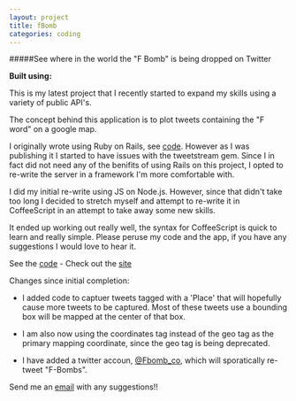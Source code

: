 ```yaml
---
layout: project
title: fBomb
categories: coding
---
```


#####See where in the world the "F Bomb" is being dropped on Twitter

<p><strong>Built using:</strong>&nbsp;&nbsp;<span title="node.js" class="pict-prog-nodejs01 icon-2x"> </span>&nbsp;<span title="CoffeeScript" class="pict-prog-coffeescr icon-2x"> </span>&nbsp;<span title="JQuery" class="pict-prog-jquery icon-2x"> </span>&nbsp;<span title="HTML5" class="pict-html5-01 icon-2x"> </span>&nbsp;<span title="CSS3" class="pict-css3-01 icon-2x"> </span></p>

This is my latest project that I recently started to expand my skills using a variety of public API's.   

The concept behind this application is to plot tweets containing the "F word" on a google map.   

<!-- abridge -->

I originally wrote using Ruby on Rails, see [code](https://github.com/mgingras/fBomb-rails). However as I was publishing it I started to have issues
 with the tweetstream gem. Since I in fact did not need any of the benifits of using Rails on this project, I opted to re-write the server in a framework I'm more comfortable with.

I did my initial re-write using JS on Node.js. However, since that didn't take too long I decided to stretch myself and attempt to re-write it in CoffeeScript in an attempt to take
away some new skills.

It ended up working out really well, the syntax for CoffeeScript is quick to learn and really simple. Please peruse my code and the app, if you have any suggestions I would love to hear it.

See the [code](https://github.com/mgingras/fBomb) - Check out the [site](http://fbomb.herokuapp.com)   

Changes since initial completion:   

- I added code to captuer tweets tagged with a 'Place' that will hopefully cause more
tweets to be captured. Most of these tweets use a bounding box will be mapped at the center of that box.   

- I am also now using the coordinates tag instead of the geo tag as the primary
mapping coordinate, since the geo tag is being deprecated.   

- I have added a twitter accoun, [@Fbomb_co](https://twitter.com/FBomb_co),
which will sporatically re-tweet "F-Bombs".

Send me an <a href="mailto:martin@mgingras.ca?Subject=fBomb%20Suggestion" title="FBomb idea yo!">email</a> with any suggestions!!